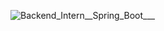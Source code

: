 ![Backend_Intern__Spring_Boot___](https://github.com/user-attachments/assets/562ccce9-7c43-440a-b3d6-95e8adceeba7)

